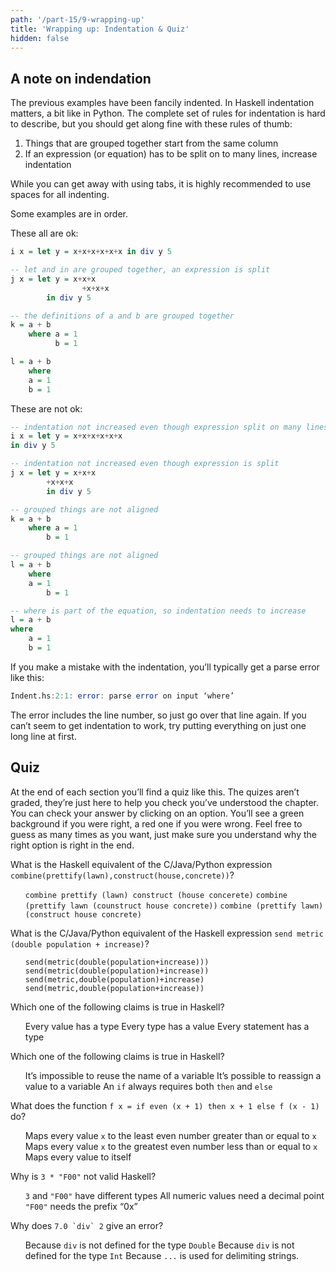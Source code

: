 ```yaml
---
path: '/part-15/9-wrapping-up'
title: 'Wrapping up: Indentation & Quiz'
hidden: false
---
```


## A note on indendation

The previous examples have been fancily indented. In Haskell indentation matters, a bit like in Python. The complete set of rules for indentation is hard to describe, but you should get along fine with these rules of thumb:

1.  Things that are grouped together start from the same column
2.  If an expression (or equation) has to be split on to many lines, increase indentation

While you can get away with using tabs, it is highly recommended to use spaces for all indenting.

Some examples are in order.

These all are ok:
```Haskell
i x = let y = x+x+x+x+x+x in div y 5

-- let and in are grouped together, an expression is split
j x = let y = x+x+x
                +x+x+x
        in div y 5

-- the definitions of a and b are grouped together
k = a + b
    where a = 1
          b = 1

l = a + b
    where
    a = 1
    b = 1
```

These are not ok:

```Haskell
-- indentation not increased even though expression split on many lines
i x = let y = x+x+x+x+x+x
in div y 5

-- indentation not increased even though expression is split
j x = let y = x+x+x
        +x+x+x
        in div y 5

-- grouped things are not aligned
k = a + b
    where a = 1
        b = 1

-- grouped things are not aligned
l = a + b
    where
    a = 1
        b = 1

-- where is part of the equation, so indentation needs to increase
l = a + b
where
    a = 1
    b = 1
```
If you make a mistake with the indentation, you’ll typically get a parse error like this:

```Haskell
Indent.hs:2:1: error: parse error on input ‘where’
```
The error includes the line number, so just go over that line again. If you can’t seem to get indentation to work, try putting everything on just one long line at first.


## Quiz


At the end of each section you’ll find a quiz like this. The quizes aren’t graded, they’re just here to help you check you’ve understood the chapter. You can check your answer by clicking on an option. You’ll see a green background if you were right, a red one if you were wrong. Feel free to guess as many times as you want, just make sure you understand why the right option is right in the end.


What is the Haskell equivalent of the C/Java/Python expression `combine(prettify(lawn),construct(house,concrete))`?

<ol className="quiz-list">
  <click-quiz><code class="language-text">combine prettify (lawn) construct (house concerete)</code></click-quiz>
  <click-quiz><code class="language-text">combine (prettify lawn (counstruct house concrete))</code></click-quiz>
  <click-quiz correct><code class="language-text">combine (prettify lawn) (construct house concrete)</code></click-quiz>
</ol>

What is the C/Java/Python equivalent of the Haskell expression `send metric (double population + increase)`?

<ol className="quiz-list">
  <click-quiz><code class="language-text">send(metric(double(population+increase)))</code></click-quiz>
  <click-quiz><code class="language-text">send(metric(double(population)+increase))</code></click-quiz>
  <click-quiz correct><code class="language-text">send(metric,double(population)+increase)</code></click-quiz>
<click-quiz><code class="language-text">send(metric,double(population+increase))</code></click-quiz>

</ol>


Which one of the following claims is true in Haskell?


<ol className="quiz-list">
  <click-quiz correct>Every value has a type</click-quiz>
  <click-quiz>Every type has a value</click-quiz>
  <click-quiz>Every statement has a type</click-quiz>
</ol>


Which one of the following claims is true in Haskell?

<ol className="quiz-list">
  <click-quiz>It’s impossible to reuse the name of a variable</click-quiz>
  <click-quiz>It’s possible to reassign a value to a variable</click-quiz>
  <click-quiz correct>An <code class="language-text">if</code>  always requires both <code class="language-text">then</code> and <code class="language-text">else</code></click-quiz>
</ol>



What does the function `f x = if even (x + 1) then x + 1 else f (x - 1)` do?

<ol className="quiz-list">
  <click-quiz correct>Maps every value <code class="language-text">x</code> to the least even number greater than or equal to <code class="language-text">x</code></click-quiz>
  <click-quiz>Maps every value <code class="language-text">x</code> to the greatest even number less than or equal to <code class="language-text">x</code></click-quiz>
  <click-quiz>Maps every value to itself</click-quiz>
</ol>


Why is `3 * "F00"` not valid Haskell?


<ol className="quiz-list">
  <click-quiz correct><code class="language-text">3</code> and <code class="language-text">"F00"</code> have different types</click-quiz>
  <click-quiz>All numeric values need a decimal point</click-quiz>
  <click-quiz><code class="language-text">"F00"</code> needs the prefix “0x”</click-quiz>
</ol>


Why does ``7.0 `div` 2`` give an error?



<ol className="quiz-list">
  <click-quiz correct>Because <code class="language-text">div</code> is not defined for the type <code class="language-text">Double</code></click-quiz>
  <click-quiz>Because <code class="language-text">div</code> is not defined for the type <code class="language-text">Int</code></click-quiz>
  <click-quiz>Because <code class="language-text">...</code> is used for delimiting strings.</click-quiz>
</ol>
